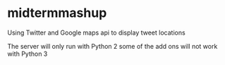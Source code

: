 # midtermmashup
Using Twitter and Google maps api to display tweet locations

The server will only run with Python 2 some of the add ons will not work with Python 3
